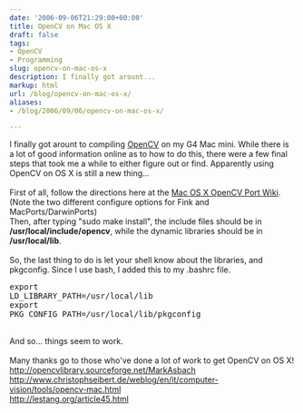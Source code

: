 ```yaml
---
date: '2006-09-06T21:29:00+00:00'
title: OpenCV on Mac OS X
draft: false
tags:
- OpenCV
- Programming
slug: opencv-on-mac-os-x
description: I finally got arount...
markup: html
url: /blog/opencv-on-mac-os-x/
aliases:
- /blog/2006/09/06/opencv-on-mac-os-x/

---
```


I finally got arount to compiling <a href="http://opencvlibrary.sourceforge.net/">OpenCV</a> on my G4 Mac mini.  While there is a lot of good information online as to how to do this, there were a few final steps that took me a while to either figure out or find. Apparently using OpenCV on OS X is still a new thing...<br /><br />First of all, follow the directions here at the <a href="http://opencvlibrary.sourceforge.net/Mac_OS_X_OpenCV_Port">Mac OS X OpenCV Port Wiki</a>.  (Note the two different configure options for Fink and MacPorts/DarwinPorts)<br />Then, after typing &quot;sudo make install&quot;, the include files should be in <b>/usr/local/include/opencv</b>, while the dynamic libraries should be in <b>/usr/local/lib</b>.<br /><br />So, the last thing to do is let your shell know about the libraries, and pkgconfig.  Since I use bash, I added this to my .bashrc file.<br /><pre>export LD_LIBRARY_PATH=/usr/local/lib<br />export PKG_CONFIG_PATH=/usr/local/lib/pkgconfig</pre><br />And so... things seem to work.<br /><br />Many thanks go to those who've done a lot of work to get OpenCV on OS X!<br /><a href="http://opencvlibrary.sourceforge.net/MarkAsbach">http://opencvlibrary.sourceforge.net/MarkAsbach</a><br /><a href="http://www.christophseibert.de/weblog/en/it/computer-vision/tools/opencv-mac.html">http://www.christophseibert.de/weblog/en/it/computer-vision/tools/opencv-mac.html</a><br /><a href="http://lestang.org/article45.html">http://lestang.org/article45.html</a><div class="blogger-post-footer"><img width='1' height='1' src='https://blogger.googleusercontent.com/tracker/4123748873183487963-3997551314779282905?l=bradmontgomery.blogspot.com' alt='' /></div>